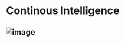 # Continous Intelligence
## ![image](https://github.com/user-attachments/assets/aa67f10d-5d49-41f7-94d5-a3fd1875c4d6)


